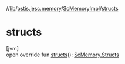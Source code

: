 //[lib](../../../index.md)/[ostis.jesc.memory](../index.md)/[ScMemoryImpl](index.md)/[structs](structs.md)

# structs

[jvm]\
open override fun [structs](structs.md)(): [ScMemory.Structs](../-sc-memory/-structs/index.md)
